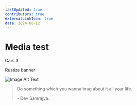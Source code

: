 ```yaml
---
lastUpdated: true
contributors: true
externalLinkIcon: true
date: 2024-06-12
---
```

# M﻿edia test

C﻿ars 3

R﻿ustize banner

![Image Alt Text](/media/credits_head.jpg "McQueen Car")

> D﻿o something which you wanna brag about it all your life.
>
> \-﻿ Dev Samrajya.